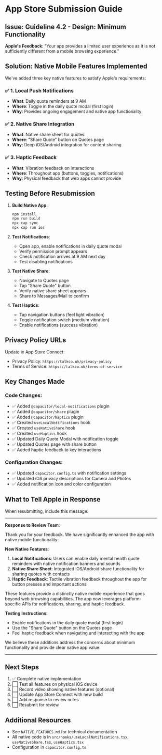 # App Store Submission Guide

## Issue: Guideline 4.2 - Design: Minimum Functionality

**Apple's Feedback**: "Your app provides a limited user experience as it is not sufficiently different from a mobile browsing experience."

## Solution: Native Mobile Features Implemented

We've added three key native features to satisfy Apple's requirements:

### ✅ 1. Local Push Notifications
- **What**: Daily quote reminders at 9 AM
- **Where**: Toggle in the daily quote modal (first login)
- **Why**: Provides ongoing engagement and native app functionality

### ✅ 2. Native Share Integration
- **What**: Native share sheet for quotes
- **Where**: "Share Quote" button on Quotes page
- **Why**: Deep iOS/Android integration for content sharing

### ✅ 3. Haptic Feedback
- **What**: Vibration feedback on interactions
- **Where**: Throughout app (buttons, toggles, notifications)
- **Why**: Physical feedback that web apps cannot provide

## Testing Before Resubmission

1. **Build Native App**:
   ```bash
   npm install
   npm run build
   npx cap sync
   npx cap run ios
   ```

2. **Test Notifications**:
   - Open app, enable notifications in daily quote modal
   - Verify permission prompt appears
   - Check notification arrives at 9 AM next day
   - Test disabling notifications

3. **Test Native Share**:
   - Navigate to Quotes page
   - Tap "Share Quote" button
   - Verify native share sheet appears
   - Share to Messages/Mail to confirm

4. **Test Haptics**:
   - Tap navigation buttons (feel light vibration)
   - Toggle notification switch (medium vibration)
   - Enable notifications (success vibration)

## Privacy Policy URLs

Update in App Store Connect:
- Privacy Policy: `https://talkco.uk/privacy-policy`
- Terms of Service: `https://talkco.uk/terms-of-service`

## Key Changes Made

### Code Changes:
- ✅ Added `@capacitor/local-notifications` plugin
- ✅ Added `@capacitor/share` plugin
- ✅ Added `@capacitor/haptics` plugin
- ✅ Created `useLocalNotifications` hook
- ✅ Created `useNativeShare` hook
- ✅ Created `useHaptics` hook
- ✅ Updated Daily Quote Modal with notification toggle
- ✅ Updated Quotes page with share button
- ✅ Added haptic feedback to key interactions

### Configuration Changes:
- ✅ Updated `capacitor.config.ts` with notification settings
- ✅ Updated iOS privacy descriptions for Camera and Photos
- ✅ Added notification icon and color configuration

## What to Tell Apple in Response

When resubmitting, include this message:

---

**Response to Review Team**:

Thank you for your feedback. We have significantly enhanced the app with native mobile functionality:

**New Native Features**:
1. **Local Notifications**: Users can enable daily mental health quote reminders with native notification banners and sounds
2. **Native Share Sheet**: Integrated iOS/Android share functionality for sharing quotes with contacts
3. **Haptic Feedback**: Tactile vibration feedback throughout the app for button presses and important actions

These features provide a distinctly native mobile experience that goes beyond web browsing capabilities. The app now leverages platform-specific APIs for notifications, sharing, and haptic feedback.

**Testing Instructions**:
- Enable notifications in the daily quote modal (first login)
- Use the "Share Quote" button on the Quotes page
- Feel haptic feedback when navigating and interacting with the app

We believe these additions address the concerns about minimum functionality and provide clear native app value.

---

## Next Steps

1. ✅ Complete native implementation
2. ⬜ Test all features on physical iOS device
3. ⬜ Record video showing native features (optional)
4. ⬜ Update App Store Connect with new build
5. ⬜ Add response to review notes
6. ⬜ Resubmit for review

## Additional Resources

- See `NATIVE_FEATURES.md` for technical documentation
- All native code is in `src/hooks/useLocalNotifications.tsx`, `useNativeShare.tsx`, `useHaptics.tsx`
- Configuration in `capacitor.config.ts`
